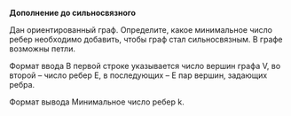 **Дополнение до сильносвязного**

Дан ориентированный граф. Определите, какое минимальное число ребер необходимо добавить, чтобы граф стал сильносвязным. В графе возможны петли.

Формат ввода
В первой строке указывается число вершин графа V, во второй – число ребер E, в последующих – E пар вершин, задающих ребра.

Формат вывода
Минимальное число ребер k.